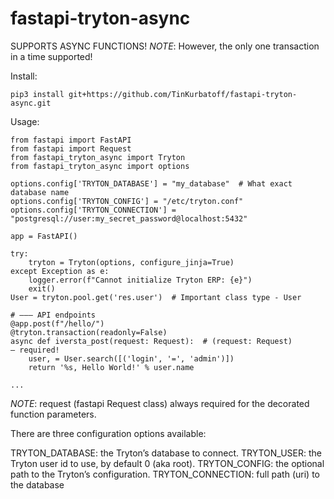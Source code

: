 # fastapi-tryton-async

SUPPORTS ASYNC FUNCTIONS!
*NOTE*: However, the only one transaction in a time supported!

Install:
```
pip3 install git+https://github.com/TinKurbatoff/fastapi-tryton-async.git
```

Usage:
```
from fastapi import FastAPI
from fastapi import Request
from fastapi_tryton_async import Tryton
from fastapi_tryton_async import options

options.config['TRYTON_DATABASE'] = "my_database"  # What exact database name
options.config['TRYTON_CONFIG'] = "/etc/tryton.conf"
options.config['TRYTON_CONNECTION'] = "postgresql://user:my_secret_password@localhost:5432"

app = FastAPI()

try:
    tryton = Tryton(options, configure_jinja=True)
except Exception as e:
    logger.error(f"Cannot initialize Tryton ERP: {e}")
    exit()
User = tryton.pool.get('res.user')  # Important class type - User

# ——— API endpoints
@app.post(f"/hello/")  
@tryton.transaction(readonly=False)
async def iversta_post(request: Request):  # (request: Request) — required!
    user, = User.search([('login', '=', 'admin')])
    return '%s, Hello World!' % user.name

...

```
*NOTE*: request (fastapi Request class) always required for the decorated function parameters.


There are three configuration options available:

TRYTON_DATABASE: the Tryton’s database to connect.
TRYTON_USER: the Tryton user id to use, by default 0 (aka root).
TRYTON_CONFIG: the optional path to the Tryton’s configuration.
TRYTON_CONNECTION: full path (uri) to the database 
